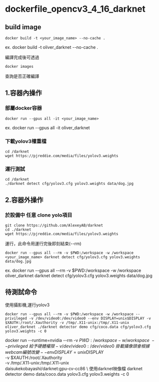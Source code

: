 # dockerfile_opencv3_4_16_darknet
## build image
```
docker build -t <your_image_name> --no-cache .
```
ex. docker build -t oliver_darknet --no-cache .

編譯完成後可透過
```
docker images 
```
查詢是否正確編譯


## 1.容器內操作
### 部屬docker容器
```
docker run --gpus all -it <your_image_name>
```
ex. docker run --gpus all -it oliver_darknet

### 下載yolov3權重檔
```
cd /darknet
wget https://pjreddie.com/media/files/yolov3.weights
```


### 運行測試
```
cd /darknet
./darknet detect cfg/yolov3.cfg yolov3.weights data/dog.jpg
```

## 2.容器外操作

### 於設備中 任意 clone yolo項目
```
git clone https://github.com/AlexeyAB/darknet
cd ./darknet
wget https://pjreddie.com/media/files/yolov3.weights
```
運行，此命令用運行完後即刻結束(--rm)
```
docker run --gpus all --rm -v $PWD:/workspace -w /workspace <your_image_name> darknet detect cfg/yolov3.cfg yolov3.weights data/dog.jpg
```
ex. docker run --gpus all --rm -v $PWD:/workspace -w /workspace oliver_darknet darknet detect cfg/yolov3.cfg yolov3.weights data/dog.jpg

## 待測試命令
使用攝影機,運行yolov3
```
docker run --gpus all --rm -v $PWD:/workspace -w /workspace --privileged -v /dev/video0:/dev/video0 --env DISPLAY=unix$DISPLAY -v $XAUTH:/root/.Xauthority -v /tmp/.X11-unix:/tmp/.X11-unix oliver_darknet ./darknet detector demo cfg/coco.data cfg/yolov3.cfg yolov3.weights -c 0
```

docker run --runtime=nvidia --rm -v $PWD:/workspace -w /workspace \
--privileged \ 給予硬體權限
-v /dev/video0:/dev/video0 \ 掛載攝像頭 會根據webcam編號改變
--env DISPLAY=unix$DISPLAY \
-v $XAUTH:/root/.Xauthority \
-v /tmp/.X11-unix:/tmp/.X11-unix \
daisukekobayashi/darknet:gpu-cv-cc86 \ 使用darknet映像檔
darknet detector demo data/coco.data yolov3.cfg yolov3.weights -c 0

